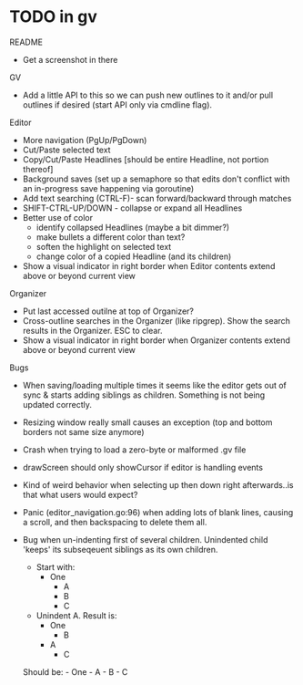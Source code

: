 # TODO in gv

README
* Get a screenshot in there

GV
* Add a little API to this so we can push new outlines to it and/or pull outlines if desired (start API only via cmdline flag).

Editor
* More navigation (PgUp/PgDown)
* Cut/Paste selected text
* Copy/Cut/Paste Headlines [should be entire Headline, not portion thereof]
* Background saves (set up a semaphore so that edits don't conflict with an in-progress save happening via goroutine)
* Add text searching (CTRL-F)- scan forward/backward through matches
* SHIFT-CTRL-UP/DOWN - collapse or expand all Headlines
* Better use of color
    * identify collapsed Headlines (maybe a bit dimmer?)
    * make bullets a different color than text?
    * soften the highlight on selected text
    * change color of a copied Headline (and its children)
* Show a visual indicator in right border when Editor contents extend above or beyond current view

Organizer
* Put last accessed outilne at top of Organizer?
* Cross-outline searches in the Organizer (like ripgrep).  Show the search results in the Organizer.  ESC to clear.
* Show a visual indicator in right border when Organizer contents extend above or beyond current view

Bugs
* When saving/loading multiple times it seems like the editor gets out of sync & starts adding siblings as children.  Something is not being updated correctly.
* Resizing window really small causes an exception (top and bottom borders not same size anymore)
* Crash when trying to load a zero-byte or malformed .gv file
* drawScreen should only showCursor if editor is handling events
* Kind of weird behavior when selecting up then down right afterwards..is that what users would expect?
* Panic (editor_navigation.go:96) when adding lots of blank lines, causing a scroll, and then backspacing to delete them all.
* Bug when un-indenting first of several children.  Unindented child 'keeps' its subseqeuent siblings as its own children.
    * Start with:
        - One
          - A
          - B
          - C
    * Unindent A.  Result is:
        - One
          - B
        - A
          - C
    
    Should be:
        - One
        - A
          - B
          - C       
